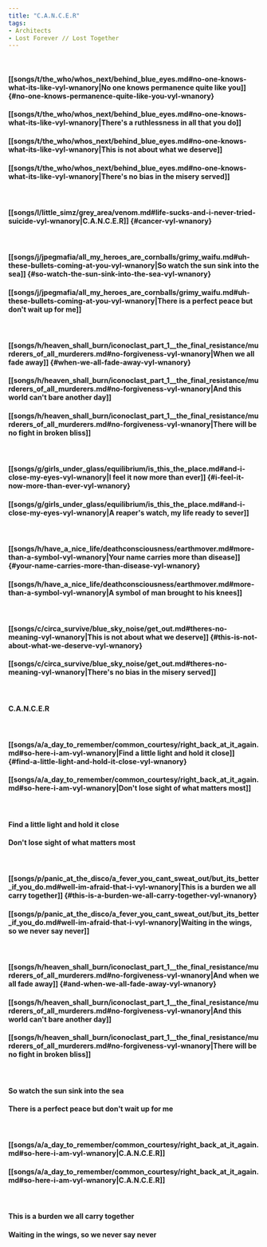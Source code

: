 ```yaml
---
title: "C.A.N.C.E.R"
tags:
- Architects
- Lost Forever ∕∕ Lost Together
---
```

&nbsp;
#### [[songs/t/the_who/whos_next/behind_blue_eyes.md#no-one-knows-what-its-like-vyl-wnanory|No one knows permanence quite like you]] {#no-one-knows-permanence-quite-like-you-vyl-wnanory}
#### [[songs/t/the_who/whos_next/behind_blue_eyes.md#no-one-knows-what-its-like-vyl-wnanory|There's a ruthlessness in all that you do]]
#### [[songs/t/the_who/whos_next/behind_blue_eyes.md#no-one-knows-what-its-like-vyl-wnanory|This is not about what we deserve]]
#### [[songs/t/the_who/whos_next/behind_blue_eyes.md#no-one-knows-what-its-like-vyl-wnanory|There's no bias in the misery served]]
&nbsp;
#### [[songs/l/little_simz/grey_area/venom.md#life-sucks-and-i-never-tried-suicide-vyl-wnanory|C.A.N.C.E.R]] {#cancer-vyl-wnanory}
&nbsp;
#### [[songs/j/jpegmafia/all_my_heroes_are_cornballs/grimy_waifu.md#uh-these-bullets-coming-at-you-vyl-wnanory|So watch the sun sink into the sea]] {#so-watch-the-sun-sink-into-the-sea-vyl-wnanory}
#### [[songs/j/jpegmafia/all_my_heroes_are_cornballs/grimy_waifu.md#uh-these-bullets-coming-at-you-vyl-wnanory|There is a perfect peace but don't wait up for me]]
&nbsp;
#### [[songs/h/heaven_shall_burn/iconoclast_part_1__the_final_resistance/murderers_of_all_murderers.md#no-forgiveness-vyl-wnanory|When we all fade away]] {#when-we-all-fade-away-vyl-wnanory}
#### [[songs/h/heaven_shall_burn/iconoclast_part_1__the_final_resistance/murderers_of_all_murderers.md#no-forgiveness-vyl-wnanory|And this world can't bare another day]]
#### [[songs/h/heaven_shall_burn/iconoclast_part_1__the_final_resistance/murderers_of_all_murderers.md#no-forgiveness-vyl-wnanory|There will be no fight in broken bliss]]
&nbsp;
#### [[songs/g/girls_under_glass/equilibrium/is_this_the_place.md#and-i-close-my-eyes-vyl-wnanory|I feel it now more than ever]] {#i-feel-it-now-more-than-ever-vyl-wnanory}
#### [[songs/g/girls_under_glass/equilibrium/is_this_the_place.md#and-i-close-my-eyes-vyl-wnanory|A reaper's watch, my life ready to sever]]
&nbsp;
#### [[songs/h/have_a_nice_life/deathconsciousness/earthmover.md#more-than-a-symbol-vyl-wnanory|Your name carries more than disease]] {#your-name-carries-more-than-disease-vyl-wnanory}
#### [[songs/h/have_a_nice_life/deathconsciousness/earthmover.md#more-than-a-symbol-vyl-wnanory|A symbol of man brought to his knees]]
&nbsp;
#### [[songs/c/circa_survive/blue_sky_noise/get_out.md#theres-no-meaning-vyl-wnanory|This is not about what we deserve]] {#this-is-not-about-what-we-deserve-vyl-wnanory}
#### [[songs/c/circa_survive/blue_sky_noise/get_out.md#theres-no-meaning-vyl-wnanory|There's no bias in the misery served]]
&nbsp;
#### C.A.N.C.E.R
&nbsp;
#### [[songs/a/a_day_to_remember/common_courtesy/right_back_at_it_again.md#so-here-i-am-vyl-wnanory|Find a little light and hold it close]] {#find-a-little-light-and-hold-it-close-vyl-wnanory}
#### [[songs/a/a_day_to_remember/common_courtesy/right_back_at_it_again.md#so-here-i-am-vyl-wnanory|Don't lose sight of what matters most]]
&nbsp;
#### Find a little light and hold it close
#### Don't lose sight of what matters most
&nbsp;
#### [[songs/p/panic_at_the_disco/a_fever_you_cant_sweat_out/but_its_better_if_you_do.md#well-im-afraid-that-i-vyl-wnanory|This is a burden we all carry together]] {#this-is-a-burden-we-all-carry-together-vyl-wnanory}
#### [[songs/p/panic_at_the_disco/a_fever_you_cant_sweat_out/but_its_better_if_you_do.md#well-im-afraid-that-i-vyl-wnanory|Waiting in the wings, so we never say never]]
&nbsp;
#### [[songs/h/heaven_shall_burn/iconoclast_part_1__the_final_resistance/murderers_of_all_murderers.md#no-forgiveness-vyl-wnanory|And when we all fade away]] {#and-when-we-all-fade-away-vyl-wnanory}
#### [[songs/h/heaven_shall_burn/iconoclast_part_1__the_final_resistance/murderers_of_all_murderers.md#no-forgiveness-vyl-wnanory|And this world can't bare another day]]
#### [[songs/h/heaven_shall_burn/iconoclast_part_1__the_final_resistance/murderers_of_all_murderers.md#no-forgiveness-vyl-wnanory|There will be no fight in broken bliss]]
&nbsp;
#### So watch the sun sink into the sea
#### There is a perfect peace but don't wait up for me
&nbsp;
#### [[songs/a/a_day_to_remember/common_courtesy/right_back_at_it_again.md#so-here-i-am-vyl-wnanory|C.A.N.C.E.R]]
#### [[songs/a/a_day_to_remember/common_courtesy/right_back_at_it_again.md#so-here-i-am-vyl-wnanory|C.A.N.C.E.R]]
&nbsp;
#### This is a burden we all carry together
#### Waiting in the wings, so we never say never
